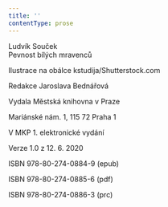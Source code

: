 ```yaml
---
title: ''
contentType: prose
---
```


<section>

Ludvík Souček  
Pevnost bílých mravenců

</section>

<section>

Ilustrace na obálce kstudija/Shutterstock.com

Redakce Jaroslava Bednářová

</section>

<section>

Vydala Městská knihovna v Praze

Mariánské nám. 1, 115 72 Praha 1

</section>

<section>

V MKP 1. elektronické vydání

Verze 1.0 z 12. 6. 2020

</section>

<section>

ISBN 978-80-274-0884-9 (epub)

ISBN 978-80-274-0885-6 (pdf)

ISBN 978-80-274-0886-3 (prc)

</section>
